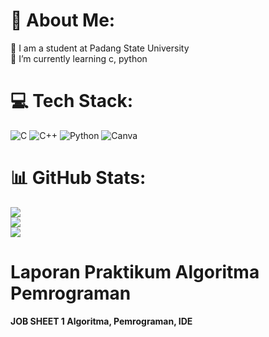 # 💫 About Me:
🔭 I am a student at Padang State University<br>🌱 I’m currently learning c, python


# 💻 Tech Stack:
![C](https://img.shields.io/badge/c-%2300599C.svg?style=flat&logo=c&logoColor=white) ![C++](https://img.shields.io/badge/c++-%2300599C.svg?style=flat&logo=c%2B%2B&logoColor=white) ![Python](https://img.shields.io/badge/python-3670A0?style=flat&logo=python&logoColor=ffdd54) ![Canva](https://img.shields.io/badge/Canva-%2300C4CC.svg?style=flat&logo=Canva&logoColor=white)
# 📊 GitHub Stats:
![](https://github-readme-stats.vercel.app/api?username=makbarfauzan&theme=material-palenight&hide_border=true&include_all_commits=false&count_private=false)<br/>
![](https://github-readme-streak-stats.herokuapp.com/?user=makbarfauzan&theme=material-palenight&hide_border=true)<br/>
![](https://github-readme-stats.vercel.app/api/top-langs/?username=makbarfauzan&theme=material-palenight&hide_border=true&include_all_commits=false&count_private=false&layout=compact)


<!-- Proudly created with GPRM ( https://gprm.itsvg.in ) -->

# Laporan Praktikum Algoritma Pemrograman
**JOB SHEET 1 Algoritma, Pemrograman, IDE**
  



